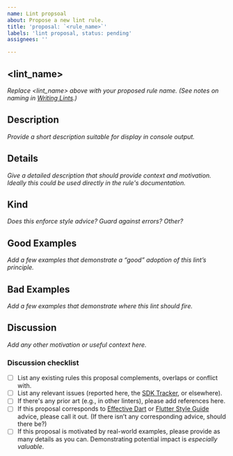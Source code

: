 ```yaml
---
name: Lint propsoal
about: Propose a new lint rule.
title: 'proposal: `<rule_name>`'
labels: 'lint proposal, status: pending'
assignees: ''

---
```


## <lint_name>

*Replace <lint_name> above with your proposed rule name.  (See notes on naming in [Writing Lints].)*

## Description

*Provide a short description suitable for display in console output.*

## Details

*Give a detailed description that should provide context and motivation.  Ideally this could be used directly in the rule's documentation.*

## Kind

*Does this enforce style advice?  Guard against errors?  Other?*

## Good Examples 

*Add a few examples that demonstrate a “good” adoption of this lint’s principle.*

## Bad Examples

*Add a few examples that demonstrate where this lint should fire.*

## Discussion

*Add any other motivation or useful context here.*

### Discussion checklist

- [ ] List any existing rules this proposal complements, overlaps or conflict with.
- [ ] List any relevant issues (reported here, the [SDK Tracker], or elsewhere).
- [ ] If there's any prior art (e.g., in other linters), please add references here.
- [ ] If this proposal corresponds to [Effective Dart] or [Flutter Style Guide] advice, please call it out. (If there isn’t any corresponding advice, should there be?)
- [ ] If this proposal is motivated by real-world examples, please provide as many details as you can.  Demonstrating potential impact is _especially valuable_.

<!-- Links -->
[Writing Lints]: https://github.com/dart-lang/linter/blob/master/doc/WritingLints.MD
[Effective Dart]: https://dart.dev/guides/language/effective-dart
[Flutter Style Guide]: https://github.com/flutter/flutter/wiki/Style-guide-for-Flutter-repo]
[SDK Tracker]: https://github.com/dart-lang/sdk/issues
